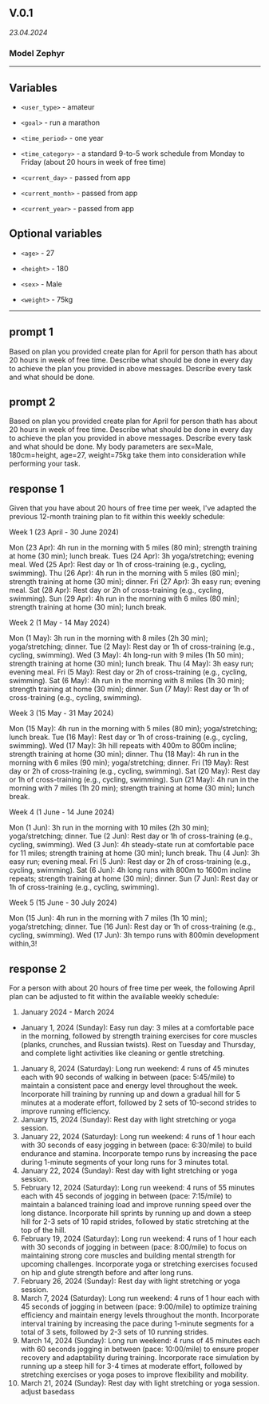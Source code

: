 ## V.0.1 
*23.04.2024*

### Model Zephyr
---
## Variables
- `<user_type>` - amateur

- `<goal>` - run a marathon

- `<time_period>` - one year

- `<time_category>` - a standard 9-to-5 work schedule from Monday to Friday (about 20 hours in week of free time)

- `<current_day>` - passed from app

- `<current_month>` - passed from app

- `<current_year>` - passed from app

## Optional variables
- `<age>` - 27

- `<height>` - 180

- `<sex>` - Male

- `<weight>` - 75kg

---
## prompt 1
Based on plan you provided create plan for April for person thath has about 20 hours in week of free time. Describe what should be done in every day to achieve the plan you provided in above messages. Describe every task and what should be done.

## prompt 2
Based on plan you provided create plan for April for person thath has about 20 hours in week of free time. Describe what should be done in every day to achieve the plan you provided in above messages. Describe every task and what should be done. My body parameters are sex=Male, 180cm=height, age=27, weight=75kg take them into consideration while performing your task.

## response 1
Given that you have about 20 hours of free time per week, I've adapted the previous 12-month training plan to fit within this weekly
schedule:

Week 1 (23 April - 30 June 2024)

Mon (23 Apr): 4h run in the morning with 5 miles (80 min); strength training at home (30 min); lunch break.
Tues (24 Apr): 3h yoga/stretching; evening meal.
Wed (25 Apr): Rest day or 1h of cross-training (e.g., cycling, swimming).
Thu (26 Apr): 4h run in the morning with 5 miles (80 min); strength training at home (30 min); dinner.
Fri (27 Apr): 3h easy run; evening meal.
Sat (28 Apr): Rest day or 2h of cross-training (e.g., cycling, swimming).
Sun (29 Apr): 4h run in the morning with 6 miles (80 min); strength training at home (30 min); lunch break.

Week 2 (1 May - 14 May 2024)

Mon (1 May): 3h run in the morning with 8 miles (2h 30 min); yoga/stretching; dinner.
Tue (2 May): Rest day or 1h of cross-training (e.g., cycling, swimming).
Wed (3 May): 4h long-run with 9 miles (1h 50 min); strength training at home (30 min); lunch break.
Thu (4 May): 3h easy run; evening meal.
Fri (5 May): Rest day or 2h of cross-training (e.g., cycling, swimming).
Sat (6 May): 4h run in the morning with 8 miles (1h 30 min); strength training at home (30 min); dinner.
Sun (7 May): Rest day or 1h of cross-training (e.g., cycling, swimming).

Week 3 (15 May - 31 May 2024)

Mon (15 May): 4h run in the morning with 5 miles (80 min); yoga/stretching; lunch break.
Tue (16 May): Rest day or 1h of cross-training (e.g., cycling, swimming).
Wed (17 May): 3h hill repeats with 400m to 800m incline; strength training at home (30 min); dinner.
Thu (18 May): 4h run in the morning with 6 miles (90 min); yoga/stretching; dinner.
Fri (19 May): Rest day or 2h of cross-training (e.g., cycling, swimming).
Sat (20 May): Rest day or 1h of cross-training (e.g., cycling, swimming).
Sun (21 May): 4h run in the morning with 7 miles (1h 20 min); strength training at home (30 min); lunch break.

Week 4 (1 June - 14 June 2024)

Mon (1 Jun): 3h run in the morning with 10 miles (2h 30 min); yoga/stretching; dinner.
Tue (2 Jun): Rest day or 1h of cross-training (e.g., cycling, swimming).
Wed (3 Jun): 4h steady-state run at comfortable pace for 11 miles; strength training at home (30 min); lunch break.
Thu (4 Jun): 3h easy run; evening meal.
Fri (5 Jun): Rest day or 2h of cross-training (e.g., cycling, swimming).
Sat (6 Jun): 4h long runs with 800m to 1600m incline repeats; strength training at home (30 min); dinner.
Sun (7 Jun): Rest day or 1h of cross-training (e.g., cycling, swimming).

Week 5 (15 June - 30 July 2024)

Mon (15 Jun): 4h run in the morning with 7 miles (1h 10 min); yoga/stretching; dinner.
Tue (16 Jun): Rest day or 1h of cross-training (e.g., cycling, swimming).
Wed (17 Jun): 3h tempo runs with 800min development within,3!

## response 2
For a person with about 20 hours of free time per week, the following April plan can be adjusted to fit within the available weekly
schedule:

1. January 2024 - March 2024
* January 1, 2024 (Sunday): Easy run day: 3 miles at a comfortable pace in the morning, followed by strength training exercises for core
muscles (planks, crunches, and Russian twists). Rest on Tuesday and Thursday, and complete light activities like cleaning or gentle
stretching.
1. January 8, 2024 (Saturday): Long run weekend: 4 runs of 45 minutes each with 90 seconds of walking in between (pace: 5:45/mile) to
maintain a consistent pace and energy level throughout the week. Incorporate hill training by running up and down a gradual hill for 5
minutes at a moderate effort, followed by 2 sets of 10-second strides to improve running efficiency.
1. January 15, 2024 (Sunday): Rest day with light stretching or yoga session.
2. January 22, 2024 (Saturday): Long run weekend: 4 runs of 1 hour each with 30 seconds of easy jogging in between (pace: 6:30/mile) to
build endurance and stamina. Incorporate tempo runs by increasing the pace during 1-minute segments of your long runs for 3 minutes total.
1. January 22, 2024 (Sunday): Rest day with light stretching or yoga session.
3. February 12, 2024 (Saturday): Long run weekend: 4 runs of 55 minutes each with 45 seconds of jogging in between (pace: 7:15/mile) to
maintain a balanced training load and improve running speed over the long distance. Incorporate hill sprints by running up and down a
steep hill for 2-3 sets of 10 rapid strides, followed by static stretching at the top of the hill.
1. February 19, 2024 (Saturday): Long run weekend: 4 runs of 1 hour each with 30 seconds of jogging in between (pace: 8:00/mile) to focus
on maintaining strong core muscles and building mental strength for upcoming challenges. Incorporate yoga or stretching exercises focused
on hip and glute strength before and after long runs.
1. February 26, 2024 (Sunday): Rest day with light stretching or yoga session.
4. March 7, 2024 (Saturday): Long run weekend: 4 runs of 1 hour each with 45 seconds of jogging in between (pace: 9:00/mile) to optimize
training efficiency and maintain energy levels throughout the month. Incorporate interval training by increasing the pace during 1-minute
segments for a total of 3 sets, followed by 2-3 sets of 10 running strides.
1. March 14, 2024 (Sunday): Long run weekend: 4 runs of 45 minutes each with 60 seconds jogging in between (pace: 10:00/mile) to ensure
proper recovery and adaptability during training. Incorporate race simulation by running up a steep hill for 3-4 times at moderate effort,
followed by stretching exercises or yoga poses to improve flexibility and mobility.
1. March 21, 2024 (Sunday): Rest day with light stretching or yoga session. adjust basedass